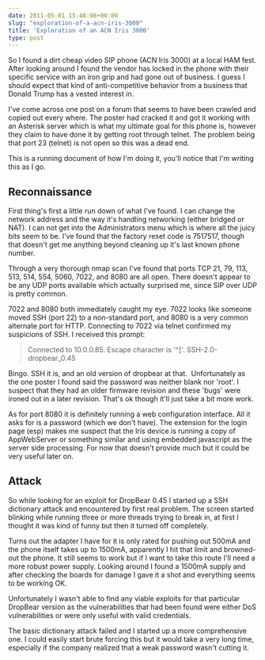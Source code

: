 ```yaml
---
date: 2011-05-01 15:48:08+00:00
slug: "exploration-of-a-acn-iris-3000"
title: 'Exploration of an ACN Iris 3000'
type: post
---
```


So I found a dirt cheap video SIP phone (ACN Iris 3000) at a local HAM fest.
After looking around I found the vendor has locked in the phone with their
specific service with an iron grip and had gone out of business. I guess I
should expect that kind of anti-competitive behavior from a business that
Donald Trump has a vested interest in.

I've come across one post on a forum that seems to have been crawled and copied
out every where. The poster had cracked it and got it working with an Asterisk
server which is what my ultimate goal for this phone is, however they claim to
have done it by getting root through telnet. The problem being that port 23
(telnet) is not open so this was a dead end.

This is a running document of how I'm doing it, you'll notice that I'm writing
this as I go.

## Reconnaissance

First thing's first a little run down of what I've found. I can change the
network address and the way it's handling networking (either bridged or NAT). I
can not get into the Administrators menu which is where all the juicy bits seem
to be. I've found that the factory reset code is 7517517, though that doesn't
get me anything beyond cleaning up it's last known phone number.

Through a very thorough nmap scan I've found that ports TCP 21, 79, 113, 513,
514, 554, 5060, 7022, and 8080 are all open. There doesn't appear to be any UDP
ports available which actually surprised me, since SIP over UDP is pretty
common.

7022 and 8080 both immediately caught my eye. 7022 looks like someone moved SSH
(port 22) to a non-standard port, and 8080 is a very common alternate port for
HTTP. Connecting to 7022 via telnet confirmed my suspicions of SSH. I received
this prompt:

> Connected to 10.0.0.85.
> Escape character is '^]'.
> SSH-2.0-dropbear_0.45

Bingo. SSH it is, and an old version of dropbear at that.  Unfortunately as the
one poster I found said the password was neither blank nor 'root'. I suspect
that they had an older firmware revision and these 'bugs' were ironed out in a
later revision. That's ok though it'll just take a bit more work.

As for port 8080 it is definitely running a web configuration interface. All it
asks for is a password (which we don't have). The extension for the login page
(esp) makes me suspect that the Iris device is running a copy of AppWebServer
or something similar and using embedded javascript as the server side
processing. For now that doesn't provide much but it could be very useful later
on.

## Attack

So while looking for an exploit for DropBear 0.45 I started up a SSH dictionary
attack and encountered by first real problem. The screen started blinking while
running three or more threads trying to break in, at first I thought it was
kind of funny but then it turned off completely.

Turns out the adapter I have for it is only rated for pushing out 500mA and the
phone itself takes up to 1500mA, apparently I hit that limit and browned-out
the phone. It still seems to work but if I want to take this route I'll need a
more robust power supply. Looking around I found a 1500mA supply and after
checking the boards for damage I gave it a shot and everything seems to be
working OK.

Unfortunately I wasn't able to find any viable exploits for that particular
DropBear version as the vulnerabilities that had been found were either DoS
vulnerabilities or were only useful with valid credentials.

The basic dictionary attack failed and I started up a more comprehensive one. I
could easily start brute forcing this but it would take a very long time,
especially if the company realized that a weak password wasn't cutting it.
